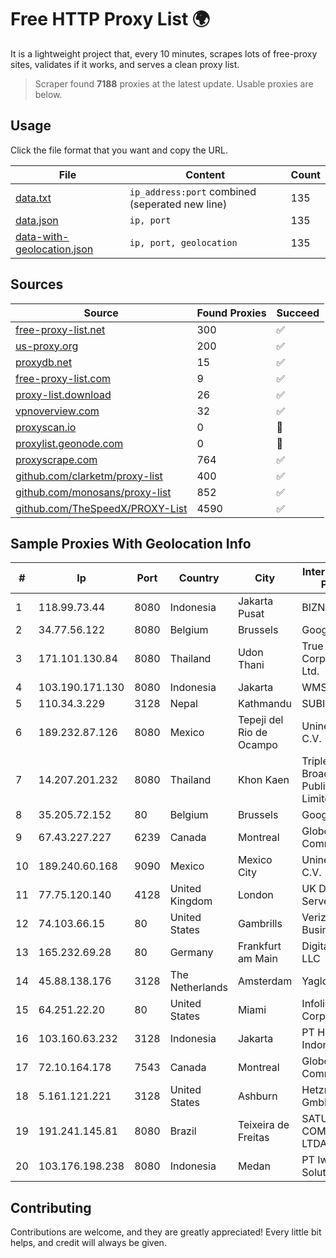 
# Free HTTP Proxy List 🌍

It is a lightweight project that, every 10 minutes, scrapes lots of free-proxy sites, validates if it works, and serves a clean proxy list.


> Scraper found **7188** proxies at the latest update. Usable proxies are below.

## Usage

Click the file format that you want and copy the URL.


|File|Content|Count|
|----|-------|-----|
|[data.txt](https://raw.githubusercontent.com/themiralay/Proxy-List-World/master/data.txt)|`ip_address:port` combined (seperated new line)|135|
|[data.json](https://raw.githubusercontent.com/themiralay/Proxy-List-World/master/data.json)|`ip, port`|135|
|[data-with-geolocation.json](https://raw.githubusercontent.com/themiralay/Proxy-List-World/master/data-with-geolocation.json)|`ip, port, geolocation`|135|

## Sources

|Source|Found Proxies|Succeed|
|------|-------------|-------|
|[free-proxy-list.net](https://free-proxy-list.net)|300|✅|
|[us-proxy.org](https://www.us-proxy.org)|200|✅|
|[proxydb.net](http://proxydb.net)|15|✅|
|[free-proxy-list.com](https://free-proxy-list.com/?page=&port=&type%5B%5D=http&type%5B%5D=https&up_time=0&search=Search)|9|✅|
|[proxy-list.download](https://www.proxy-list.download/HTTP)|26|✅|
|[vpnoverview.com](https://vpnoverview.com/privacy/anonymous-browsing/free-proxy-servers)|32|✅|
|[proxyscan.io](https://www.proxyscan.io)|0|🚫|
|[proxylist.geonode.com](https://proxylist.geonode.com/api/proxy-list?limit=300&page=1&sort_by=lastChecked&sort_type=desc&protocols=http,https)|0|🚫|
|[proxyscrape.com](https://api.proxyscrape.com/v2/?request=displayproxies&protocol=http&timeout=10000&country=all&ssl=all&anonymity=all)|764|✅|
|[github.com/clarketm/proxy-list](https://raw.githubusercontent.com/clarketm/proxy-list/master/proxy-list-raw.txt)|400|✅|
|[github.com/monosans/proxy-list](https://raw.githubusercontent.com/monosans/proxy-list/main/proxies/http.txt)|852|✅|
|[github.com/TheSpeedX/PROXY-List](https://raw.githubusercontent.com/TheSpeedX/PROXY-List/master/http.txt)|4590|✅|


## Sample Proxies With Geolocation Info

|#|Ip|Port|Country|City|Internet Service Provider|
|-|--|----|-------|----|-------------------------|
|1|118.99.73.44|8080|Indonesia|Jakarta Pusat|BIZNET|
|2|34.77.56.122|8080|Belgium|Brussels|Google LLC|
|3|171.101.130.84|8080|Thailand|Udon Thani|True Internet Corporation CO. Ltd.|
|4|103.190.171.130|8080|Indonesia|Jakarta|WMS|
|5|110.34.3.229|3128|Nepal|Kathmandu|SUBISU C7|
|6|189.232.87.126|8080|Mexico|Tepeji del Rio de Ocampo|Uninet S.A. de C.V.|
|7|14.207.201.232|8080|Thailand|Khon Kaen|Triple T Broadband Public Company Limited|
|8|35.205.72.152|80|Belgium|Brussels|Google LLC|
|9|67.43.227.227|6239|Canada|Montreal|GloboTech Communications|
|10|189.240.60.168|9090|Mexico|Mexico City|Uninet S.A. de C.V.|
|11|77.75.120.140|4128|United Kingdom|London|UK Dedicated Servers Limited|
|12|74.103.66.15|80|United States|Gambrills|Verizon Business|
|13|165.232.69.28|80|Germany|Frankfurt am Main|DigitalOcean, LLC|
|14|45.88.138.176|3128|The Netherlands|Amsterdam|Yaglom Labs Ltd|
|15|64.251.22.20|80|United States|Miami|Infolink Global Corporation|
|16|103.160.63.232|3128|Indonesia|Jakarta|PT Herza Digital Indonesia|
|17|72.10.164.178|7543|Canada|Montreal|GloboTech Communications|
|18|5.161.121.221|3128|United States|Ashburn|Hetzner Online GmbH|
|19|191.241.145.81|8080|Brazil|Teixeira de Freitas|SATURNO COMUNICA??ES LTDA|
|20|103.176.198.238|8080|Indonesia|Medan|PT Iweka Digital Solution|



## Contributing

Contributions are welcome, and they are greatly appreciated! Every
little bit helps, and credit will always be given.

